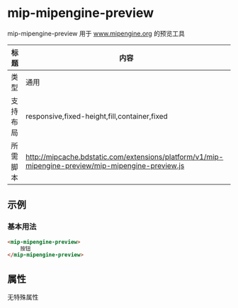 # mip-mipengine-preview

mip-mipengine-preview 用于 www.mipengine.org 的预览工具

标题|内容
----|----
类型|通用
支持布局|responsive,fixed-height,fill,container,fixed
所需脚本|http://mipcache.bdstatic.com/extensions/platform/v1/mip-mipengine-preview/mip-mipengine-preview.js

## 示例

### 基本用法
```html
<mip-mipengine-preview>
    按钮
</mip-mipengine-preview>
```

## 属性

无特殊属性

